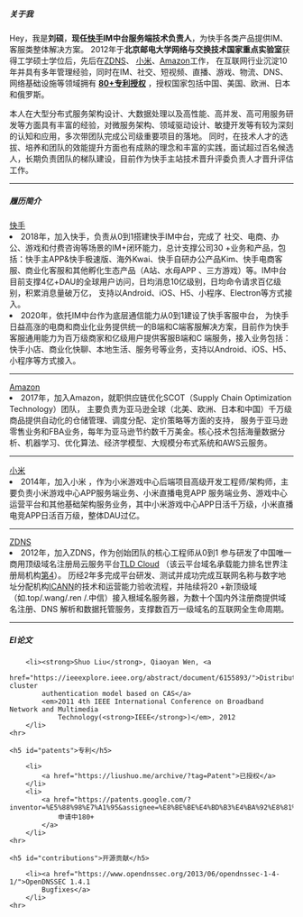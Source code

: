 <div class="zh post-container">
    <h5>关于我</h5>
    <p>
       Hey，我是<strong>刘硕</strong>，<strong>现任<a href="https://www.kuaishou.com">快手</a>IM中台服务端技术负责人</strong>，为快手各类产品提供IM、客服类整体解决方案。
       2012年于<strong>北京邮电大学网络与交换技术国家重点实验室</strong>获得工学硕士学位后，先后在<a href="https://www.zdns.cn/">ZDNS</a>、
       <a href="https:///www.xiaomi.com">小米</a>、<a href="https://www.amazon.com">Amazon</a>工作，
       在互联网行业沉淀10年并具有多年管理经验，同时在IM、社交、短视频、直播、游戏、物流、DNS、网络基础设施等领域拥有
       <strong><a href="https://liushuo.me/archive/?tag=Patent">80+专利授权</a></strong>
       ，授权国家包括中国、美国、欧洲、日本和俄罗斯。
    </p>
    <p>
     本人在大型分布式服务架构设计、大数据处理以及高性能、高并发、高可用服务研发等方面具有丰富的经验，对微服务架构、领域驱动设计、敏捷开发等有较为深刻的认知和应用，多次带团队完成公司级重要项目的落地。
     同时，在技术人才的选拔、培养和团队的效能提升方面也有成熟的理念和丰富的实践，面试超过百名候选人，长期负责团队的梯队建设，目前作为快手主站技术晋升评委负责人才晋升评估工作。
    </p>
    <hr>
    <h5>履历简介</h5>
    <a href="https://www.kuaishou.com">快手</a>
    <li>
    2018年，加入快手，负责从0到1搭建快手IM中台，完成了
    社交、电商、办公、游戏和付费咨询等场景的IM+闭环能力，总计支撑公司30
    +业务和产品，包括：快手主APP&快手极速版、海外Kwai、快手自研办公产品Kim、快手电商客服、商业化客服和其他孵化生态产品（A站、水母APP
    、三方游戏）等。IM中台目前支撑4亿+DAU的全球用户访问，日均消息10亿级别，日均命令请求百亿级别，积累消息量破万亿，
    支持以Android、iOS、H5、小程序、Electron等方式接入。
    </li>
    <li>
    2020年，依托IM中台作为底层通信能力从0到1建设了快手客服中台，
    为快手日益高涨的电商和商业化业务提供统一的B端和C端客服解决方案，目前作为快手客服通用能力为百万级商家和亿级用户提供客服B端和C
    端服务，接入业务包括：快手小店、商业化快聊、本地生活、服务号等业务，支持以Android、iOS、H5、小程序等方式接入。
    </li>
    <hr>
    <a href="https://www.amazon.com">Amazon</a>
    <li>
    2017年，加入Amazon，就职供应链优化SCOT（Supply
     Chain
     Optimization Technology）团队，
    主要负责为亚马逊全球（北美、欧洲、日本和中国）千万级商品提供自动化的仓储管理、调度分配、定价策略等方面的支持，
    服务于亚马逊零售业务和FBA业务，每年为亚马逊节约数千万美金。核心技术包括海量数据分析、机器学习、优化算法、经济学模型、大规模分布式系统和AWS云服务。
    </li>
    <hr>
    <a href="https:///www.xiaomi.com">小米</a>
    <li>
    2014年，加入小米
    ，作为小米游戏中心后端项目高级开发工程师/架构师，主要负责小米游戏中心APP服务端业务、小米直播电竞APP
    服务端业务、游戏中心运营平台和其他基础架构服务业务，其中小米游戏中心APP日活千万级，小米直播电竞APP日活百万级，整体DAU过亿。
    </li>
    <hr>
    <a href="https://www.zdns.cn/">ZDNS</a>
    <li>
    2012年，加入ZDNS，作为创始团队的核心工程师从0到1
    参与研发了中国唯一商用顶级域名注册局云服务平台<a href="https://www.zdns.cn/tldcloud.html">TLD Cloud</a>
    （该云平台域名承载能力排名世界注册局机构<a href="https://ntldstats.com/backend">第4</a>）。
    历经2年多完成平台研发、测试并成功完成互联网名称与数字地址分配机构<a href="https://www.icann.org/">ICANN</a>的技术和运营能力验收流程，并陆续将20
    +新顶级域（如.top/.wang/.ren
    /.中信）接入根域名服务器，为数十个国内外注册商提供域名注册、DNS
    解析和数据托管服务，支撑数百万一级域名的互联网全生命周期。
    </li>
    <hr>
    <h5 id="conferences">EI论文</h5>

        <li><strong>Shuo Liu</strong>, Qiaoyan Wen, <a
                href="https://ieeexplore.ieee.org/abstract/document/6155893/">Distributed cluster
            authentication model based on CAS</a>
            <em>2011 4th IEEE International Conference on Broadband Network and Multimedia
                Technology(<strong>IEEE</strong>)</em>, 2012
        </li>
    <hr>

    <h5 id="patents">专利</h5>

        <li>
            <a href="https://liushuo.me/archive/?tag=Patent">已授权</a>
        </li>
        <li>
            <a href="https://patents.google.com/?inventor=%E5%88%98%E7%A1%95&assignee=%E8%BE%BE%E4%BD%B3%E4%BA%92%E8%81%94,%E5%8C%97%E4%BA%AC%E5%B0%8F%E7%B1%B3%E7%A7%BB%E5%8A%A8%E8%BD%AF%E4%BB%B6%E6%9C%89%E9%99%90%E5%85%AC%E5%8F%B8&type=PATENT&num=100&sort=new">
                申请中180+
            </a>
        </li>
    <hr>

    <h5 id="contributions">开源贡献</h5>

        <li><a href="https://www.opendnssec.org/2013/06/opendnssec-1-4-1/">OpenDNSSEC 1.4.1
            Bugfixes</a>
        </li>
    <hr>
        
    
</div>